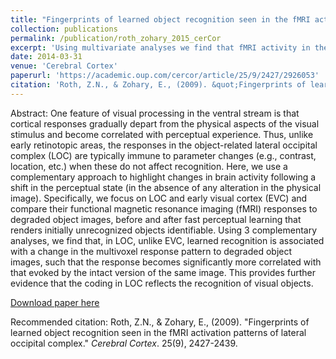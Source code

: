 ```yaml
---
title: "Fingerprints of learned object recognition seen in the fMRI activation patterns of lateral occipital complex"
collection: publications
permalink: /publication/roth_zohary_2015_cerCor
excerpt: 'Using multivariate analyses we find that fMRI activity in the lateral occipital complex reflects the perceptual representation of visual objects, which is strongly modulated by recognition.'
date: 2014-03-31
venue: 'Cerebral Cortex'
paperurl: 'https://academic.oup.com/cercor/article/25/9/2427/2926053'
citation: 'Roth, Z.N., & Zohary, E., (2009). &quot;Fingerprints of learned object recognition seen in the fMRI activation patterns of lateral occipital complex.&quot; <i>Cerebral Cortex</i>. 25(9), 2427-2439.'
---
```

Abstract: One feature of visual processing in the ventral stream is that cortical responses gradually depart from the physical aspects of the visual stimulus and become correlated with perceptual experience. Thus, unlike early retinotopic areas, the responses in the object-related lateral occipital complex (LOC) are typically immune to parameter changes (e.g., contrast, location, etc.) when these do not affect recognition. Here, we use a complementary approach to highlight changes in brain activity following a shift in the perceptual state (in the absence of any alteration in the physical image). Specifically, we focus on LOC and early visual cortex (EVC) and compare their functional magnetic resonance imaging (fMRI) responses to degraded object images, before and after fast perceptual learning that renders initially unrecognized objects identifiable. Using 3 complementary analyses, we find that, in LOC, unlike EVC, learned recognition is associated with a change in the multivoxel response pattern to degraded object images, such that the response becomes significantly more correlated with that evoked by the intact version of the same image. This provides further evidence that the coding in LOC reflects the recognition of visual objects.

[Download paper here](http://zviroth.github.io/files/roth_zohary_2015_cerCor.pdf)

Recommended citation: Roth, Z.N., & Zohary, E., (2009). "Fingerprints of learned object recognition seen in the fMRI activation patterns of lateral occipital complex." <i>Cerebral Cortex</i>. 25(9), 2427-2439.
